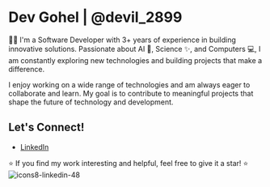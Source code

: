 # Dev Gohel | @devil_2899

   👨‍💻 I'm a Software Developer with 3+ years of experience in building innovative solutions. Passionate 
about AI 🤖, Science ✨, and Computers 💻, I am constantly exploring new technologies and building 
projects that make a difference.

I enjoy working on a wide range of technologies and am always eager to collaborate and learn. My goal is to 
contribute to meaningful projects that shape the future of technology and development.

## Let's Connect!
- [LinkedIn](https://www.linkedin.com/in/dev-gohel-335a82217/?originalSubdomain=in)
  
⭐ If you find my work interesting and helpful, feel free to give it a star! ⭐
![icons8-linkedin-48](https://github.com/user-attachments/assets/15c021a4-60fb-4ee4-8cb7-173d4ada18ab)
